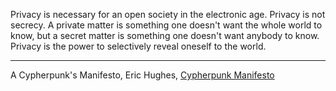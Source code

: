 Privacy is necessary for an open society in the electronic age.
Privacy is not secrecy.  A private matter is something one doesn't
want the whole world to know, but a secret matter is something one
doesn't want anybody to know. Privacy is the power to selectively
reveal oneself to the world. 

---
A Cypherpunk's Manifesto, Eric Hughes, [Cypherpunk Manifesto](https://nakamotoinstitute.org/static/docs/cypherpunk-manifesto.txt)
